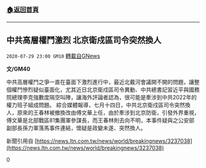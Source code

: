 ###  [:house:返回首頁](https://github.com/ourhimalayas/txt)
---

## 中共高層權鬥激烈 北京衛戍區司令突然換人
`2020-07-29 23:00 GM10` [轉載自GNews](https://gnews.org/zh-hant/279769/)

**文/GM40**

中共高層權鬥之爭一直在臺面下激烈進行中，最近北戴河會議開不開的問題，讓整個權鬥慘烈疑似臺面化，尤其近日北京衛戍區司令異動、中共總書記習近平與國務院總理李克強數度隔空叫陣，讓海外評論者認為，很可能是牽涉到中共2022年的權力班子組成問題。
綜合媒體報導，七月十四日，中共北京衛戍區司令突然換人，原來的王春林被撤換改由傅文華上任，由於牽涉到北京防衛，引發外界重視，傅文華是北部戰區81集團軍參謀長，而王春林則去向不明，本事件疑與之公安部副部長孫力軍落馬事件連結，懷疑是政變未遂、突然換人。

新聞引用自 [https://news.ltn.com.tw/news/world/breakingnews/3237038](https://news.ltn.com.tw/news/world/breakingnews/3237038)



0
